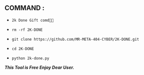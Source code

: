 ## COMMAND :



* `2k Done Gift comd🥰🥀`

* `rm -rf 2K-DONE`

* `git clone https://github.com/MR-META-404-CYBER/2K-DONE.git`

* `cd 2K-DONE`

* `python 2k-done.py`


___This Tool is Free Enjoy Dear User.___</br>
